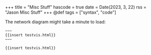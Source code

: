 +++
title = "Misc Stuff"
hascode = true
date = Date(2023, 3, 22)
rss = "Jason Misc Stuff"
+++
@def tags = ["syntax", "code"]

The network diagram might take a minute to load:


```
~~~
{{insert testvis.html}}
~~~
```


~~~
{{insert testvis.html}}
~~~
